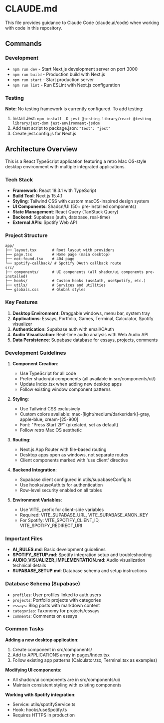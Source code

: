 # CLAUDE.md

This file provides guidance to Claude Code (claude.ai/code) when working with code in this repository.

## Commands

### Development
- `npm run dev` - Start Next.js development server on port 3000
- `npm run build` - Production build with Next.js
- `npm run start` - Start production server
- `npm run lint` - Run ESLint with Next.js configuration

### Testing
**Note**: No testing framework is currently configured. To add testing:
1. Install Jest: `npm install -D jest @testing-library/react @testing-library/jest-dom jest-environment-jsdom`
2. Add test script to package.json: `"test": "jest"`
3. Create jest.config.js for Next.js

## Architecture Overview

This is a React TypeScript application featuring a retro Mac OS-style desktop environment with multiple integrated applications.

### Tech Stack
- **Framework**: React 18.3.1 with TypeScript
- **Build Tool**: Next.js 15.4.1
- **Styling**: Tailwind CSS with custom macOS-inspired design system
- **UI Components**: Shadcn/UI (50+ pre-installed components)
- **State Management**: React Query (TanStack Query)
- **Backend**: Supabase (auth, database, real-time)
- **External APIs**: Spotify Web API

### Project Structure
```
app/
├── layout.tsx       # Root layout with providers
├── page.tsx         # Home page (main desktop)
├── not-found.tsx    # 404 page
└── spotify-callback/ # Spotify OAuth callback route
src/
├── components/      # UI components (all shadcn/ui components pre-installed)
├── hooks/           # Custom hooks (useAuth, useSpotify, etc.)  
├── utils/           # Services and utilities
└── globals.css      # Global styles
```

### Key Features
1. **Desktop Environment**: Draggable windows, menu bar, system tray
2. **Applications**: Essays, Portfolio, Games, Terminal, Calculator, Spotify visualizer
3. **Authentication**: Supabase auth with email/OAuth
4. **Audio Visualization**: Real-time audio analysis with Web Audio API
5. **Data Persistence**: Supabase database for essays, projects, comments

### Development Guidelines

1. **Component Creation**:
   - Use TypeScript for all code
   - Prefer shadcn/ui components (all available in src/components/ui/)
   - Update Index.tsx when adding new desktop apps
   - Follow existing window component patterns

2. **Styling**:
   - Use Tailwind CSS exclusively
   - Custom colors available: mac-[light/medium/darker/dark]-gray, apple-blue, cream-[25-900]
   - Font: "Press Start 2P" (pixelated, set as default)
   - Follow retro Mac OS aesthetic

3. **Routing**:
   - Next.js App Router with file-based routing
   - Desktop apps open as windows, not separate routes
   - Client components marked with 'use client' directive

4. **Backend Integration**:
   - Supabase client configured in utils/supabaseConfig.ts
   - Use hooks/useAuth.ts for authentication
   - Row-level security enabled on all tables

5. **Environment Variables**:
   - Use VITE_ prefix for client-side variables
   - Required: VITE_SUPABASE_URL, VITE_SUPABASE_ANON_KEY
   - For Spotify: VITE_SPOTIFY_CLIENT_ID, VITE_SPOTIFY_REDIRECT_URI

### Important Files
- **AI_RULES.md**: Basic development guidelines
- **SPOTIFY_SETUP.md**: Spotify integration setup and troubleshooting
- **AUDIO_VISUALIZER_IMPLEMENTATION.md**: Audio visualization technical details
- **SUPABASE_SETUP.md**: Database schema and setup instructions

### Database Schema (Supabase)
- `profiles`: User profiles linked to auth.users
- `projects`: Portfolio projects with categories
- `essays`: Blog posts with markdown content
- `categories`: Taxonomy for projects/essays
- `comments`: Comments on essays

### Common Tasks

**Adding a new desktop application**:
1. Create component in src/components/
2. Add to APPLICATIONS array in pages/Index.tsx
3. Follow existing app patterns (Calculator.tsx, Terminal.tsx as examples)

**Modifying UI components**:
- All shadcn/ui components are in src/components/ui/
- Maintain consistent styling with existing components

**Working with Spotify integration**:
- Service: utils/spotifyService.ts
- Hook: hooks/useSpotify.ts
- Requires HTTPS in production